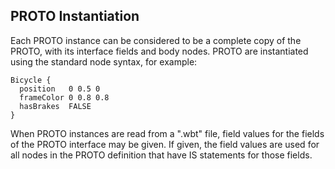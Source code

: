 ## PROTO Instantiation

Each PROTO instance can be considered to be a complete copy of the PROTO, with
its interface fields and body nodes. PROTO are instantiated using the standard
node syntax, for example:

```
Bicycle {
  position   0 0.5 0
  frameColor 0 0.8 0.8
  hasBrakes  FALSE
}
```

When PROTO instances are read from a ".wbt" file, field values for the fields of
the PROTO interface may be given. If given, the field values are used for all
nodes in the PROTO definition that have IS statements for those fields.
